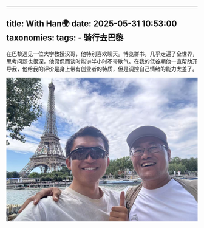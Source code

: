  ---
title: With Han🌍
date: 2025-05-31  10:53:00 
taxonomies:
  tags:
    - 骑行去巴黎
---

在巴黎遇见一位大学教授汉哥，他特别喜欢聊天。博览群书，几乎走遍了全世界，思考问题也很深，他侃侃而谈时能讲半小时不带歇气。在我的低谷期他一直帮助开导我，他给我的评价是身上带有创业者的特质，但是调控自己情绪的能力太差了。

![with han in paris](with-han.jpg)




















